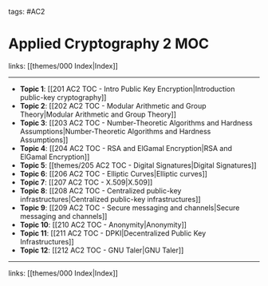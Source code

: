 tags: #AC2

# Applied Cryptography 2 MOC

links: [[themes/000 Index|Index]]

---

- **Topic 1**: [[201 AC2 TOC - Intro Public Key Encryption|Introduction public-key cryptography]]
- **Topic 2**: [[202 AC2 TOC - Modular Arithmetic and Group Theory|Modular Arithmetic and Group Theory]]
- **Topic 3**: [[203 AC2 TOC - Number-Theoretic Algorithms and Hardness Assumptions|Number-Theoretic Algorithms and Hardness Assumptions]]
- **Topic 4**: [[204 AC2 TOC - RSA and ElGamal Encryption|RSA and ElGamal Encryption]]
- **Topic 5**: [[themes/205 AC2 TOC - Digital Signatures|Digital Signatures]]
- **Topic 6**: [[206 AC2 TOC - Elliptic Curves|Elliptic curves]]
- **Topic 7**: [[207 AC2 TOC - X.509|X.509]]
- **Topic 8**: [[208 AC2 TOC - Centralized public-key infrastructures|Centralized public-key infrastructures]]
- **Topic 9**: [[209 AC2 TOC - Secure messaging and channels|Secure messaging and channels]]
- **Topic 10**: [[210 AC2 TOC - Anonymity|Anonymity]]
- **Topic 11**: [[211 AC2 TOC - DPKI|Decentralized Public Key Infrastructures]]
- **Topic 12**: [[212 AC2 TOC - GNU Taler|GNU Taler]]

---
links: [[themes/000 Index|Index]]